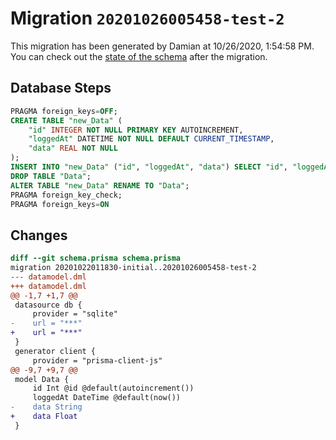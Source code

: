 # Migration `20201026005458-test-2`

This migration has been generated by Damian at 10/26/2020, 1:54:58 PM.
You can check out the [state of the schema](./schema.prisma) after the migration.

## Database Steps

```sql
PRAGMA foreign_keys=OFF;
CREATE TABLE "new_Data" (
    "id" INTEGER NOT NULL PRIMARY KEY AUTOINCREMENT,
    "loggedAt" DATETIME NOT NULL DEFAULT CURRENT_TIMESTAMP,
    "data" REAL NOT NULL
);
INSERT INTO "new_Data" ("id", "loggedAt", "data") SELECT "id", "loggedAt", "data" FROM "Data";
DROP TABLE "Data";
ALTER TABLE "new_Data" RENAME TO "Data";
PRAGMA foreign_key_check;
PRAGMA foreign_keys=ON
```

## Changes

```diff
diff --git schema.prisma schema.prisma
migration 20201022011830-initial..20201026005458-test-2
--- datamodel.dml
+++ datamodel.dml
@@ -1,7 +1,7 @@
 datasource db {
     provider = "sqlite"
-    url = "***"
+    url = "***"
 }
 generator client {
     provider = "prisma-client-js"
@@ -9,7 +9,7 @@
 model Data {
     id Int @id @default(autoincrement())
     loggedAt DateTime @default(now())
-    data String
+    data Float
 }
```


